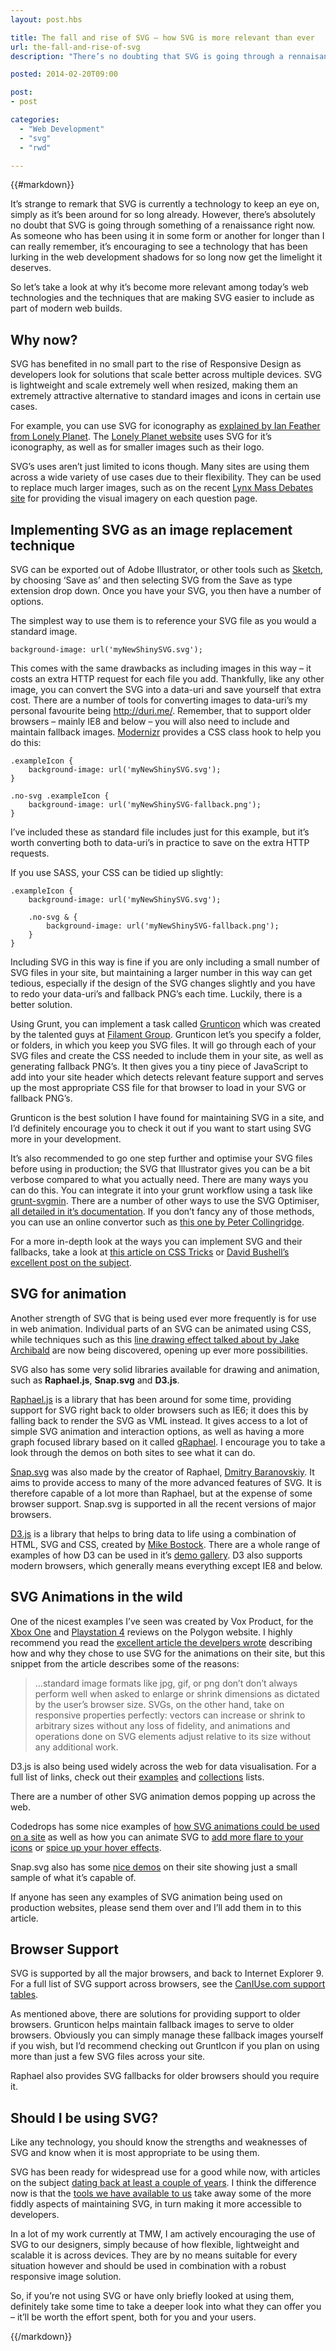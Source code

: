 ```yaml
---
layout: post.hbs

title: The fall and rise of SVG – how SVG is more relevant than ever
url: the-fall-and-rise-of-svg
description: "There’s no doubting that SVG is going through a rennaisance right now.  I take a look at at how modern techniques are bringing this old gem back to the forefront of front-end development."

posted: 2014-02-20T09:00

post:
- post

categories:
  - "Web Development"
  - "svg"
  - "rwd"

---
```


{{#markdown}}


It’s strange to remark that SVG is currently a technology to keep an eye on, simply as it’s been around for so long already.  However, there’s absolutely no doubt that SVG is going through something of a renaissance right now.  As someone who has been using it in some form or another for longer than I can really remember, it’s encouraging to see a technology that has been lurking in the web development shadows for so long now get the limelight it deserves.

So let’s take a look at why it’s become more relevant among today’s web technologies and the techniques that are making SVG easier to include as part of modern web builds.


## Why now?

SVG has benefited in no small part to the rise of Responsive Design as developers look for solutions that scale better across multiple devices.  SVG is lightweight and scale extremely well when resized, making them an extremely attractive alternative to standard images and icons in certain use cases.

For example, you can use SVG for iconography as [explained by Ian Feather from Lonely Planet](http://ianfeather.co.uk/ten-reasons-we-switched-from-an-icon-font-to-svg/).  The [Lonely Planet website](http://www.lonelyplanet.com/) uses SVG for it’s iconography, as well as for smaller images such as their logo.

SVG’s uses aren’t just limited to icons though.  Many sites are using them across a wide variety of use cases due to their flexibility.  They can be used to replace much larger images, such as on the recent [Lynx Mass Debates site](http://www.lynxmassdebates.com/question/happiness) for providing the visual imagery on each question page.


## Implementing SVG as an image replacement technique

SVG can be exported out of Adobe Illustrator, or other tools such as [Sketch](http://www.bohemiancoding.com/sketch/#4), by choosing ‘Save as’ and then selecting SVG from the Save as type extension drop down.  Once you have your SVG, you then have a number of options.

The simplest way to use them is to reference your SVG file as you would a standard image.

	background-image: url('myNewShinySVG.svg');

This comes with the same drawbacks as including images in this way – it costs an extra HTTP request for each file you add. Thankfully, like any other image, you can convert the SVG into a data-uri and save yourself that extra cost.  There are a number of tools for converting images to data-uri’s my personal favourite being http://duri.me/.  Remember, that to support older browsers – mainly IE8 and below – you will also need to include and maintain fallback images.  [Modernizr](http://modernizr.com/) provides a CSS class hook to help you do this:

	.exampleIcon {
		background-image: url('myNewShinySVG.svg');
	}

	.no-svg .exampleIcon {
		background-image: url('myNewShinySVG-fallback.png');
	}

I’ve included these as standard file includes just for this example, but it’s worth converting both to data-uri’s in practice to save on the extra HTTP requests.

If you use SASS, your CSS can be tidied up slightly:

	.exampleIcon {
		background-image: url('myNewShinySVG.svg');

		.no-svg & {
			background-image: url('myNewShinySVG-fallback.png');
		}
	}


Including SVG in this way is fine if you are only including a small number of SVG files in your site, but maintaining a larger number in this way can get tedious, especially if the design of the SVG changes slightly and you have to redo your data-uri’s and fallback PNG’s each time. Luckily, there is a better solution.

Using Grunt, you can implement a task called [Grunticon](https://github.com/filamentgroup/grunticon) which was created by the talented guys at [Filament Group](https://github.com/filamentgroup).  Grunticon let’s you specify a folder, or folders, in which you keep you SVG files.  It will go through each of your SVG files and create the CSS needed to include them in your site, as well as generating fallback PNG’s.  It then gives you a tiny piece of JavaScript to add into your site header which detects relevant feature support and serves up the most appropriate CSS file for that browser to load in your SVG or fallback PNG’s.

Grunticon is the best solution I have found for maintaining SVG in a site, and I’d definitely encourage you to check it out if you want to start using SVG more in your development.

It’s also recommended to go one step further and optimise your SVG files before using in production; the SVG that Illustrator gives you can be a bit verbose compared to what you actually need.  There are many ways you can do this. You can integrate it into your grunt workflow using a task like [grunt-svgmin](https://github.com/sindresorhus/grunt-svgmin).  There are a number of other ways to use the SVG Optimiser, [all detailed in it’s documentation](https://github.com/svg/svgo#how-to-use).  If you don’t fancy any of those methods, you can use an online convertor such as [this one by Peter Collingridge](http://petercollingridge.appspot.com/svg_optimiser).

For a more in-depth look at the ways you can implement SVG and their fallbacks, take a look at [this article on CSS Tricks](http://css-tricks.com/using-svg/) or [David Bushell’s excellent post on the subject](http://dbushell.com/2013/02/04/a-primer-to-front-end-svg-hacking/).


## SVG for animation

Another strength of SVG that is being used ever more frequently is for use in web animation.  Individual parts of an SVG can be animated using CSS, while techniques such as this [line drawing effect talked about by Jake Archibald](http://jakearchibald.com/2013/animated-line-drawing-svg/) are now being discovered, opening up ever more possibilities.

SVG also has some very solid libraries available for drawing and animation, such as **Raphael.js**, **Snap.svg** and **D3.js**.

[Raphael.js](http://raphaeljs.com/) is a library that has been around for some time, providing support for SVG right back to older browsers such as IE6; it does this by falling back to render the SVG as VML instead.  It gives access to a lot of simple SVG animation and interaction options, as well as having a more graph focused library based on it called [gRaphael](http://g.raphaeljs.com/). I encourage you to take a look through the demos on both sites to see what it can do.

[Snap.svg](http://snapsvg.io) was also made by the creator of Raphael, [Dmitry Baranovskiy](https://twitter.com/DmitryBaranovsk). It aims to provide access to many of the more advanced features of SVG. It is therefore capable of a lot more than Raphael, but at the expense of some browser support. Snap.svg is supported in all the recent versions of major browsers.

[D3.js](http://d3js.org/) is a library that helps to bring data to life using a combination of HTML, SVG and CSS, created by [Mike Bostock](https://twitter.com/mbostock).  There are a whole range of examples of how D3 can be used in it’s [demo gallery](https://github.com/mbostock/d3/wiki/Gallery).  D3 also supports modern browsers, which generally means everything except IE8 and below.

## SVG Animations in the wild

One of the nicest examples I’ve seen was created by Vox Product, for the [Xbox One](http://www.polygon.com/a/xbox-one-review) and [Playstation 4](http://www.polygon.com/a/ps4-review) reviews on the Polygon website.  I highly recommend you read the [excellent article the develpers wrote](http://product.voxmedia.com/post/68085482982/polygon-feature-design-svg-animations-for-fun-and) describing how and why they chose to use SVG for the animations on their site, but this snippet from the article describes some of the reasons:

> …standard image formats like jpg, gif, or png don’t don’t always perform well when asked to enlarge or shrink dimensions as dictated by the user’s browser size. SVGs, on the other hand, take on responsive properties perfectly: vectors can increase or shrink to arbitrary sizes without any loss of fidelity, and animations and operations done on SVG elements adjust relative to its size without any additional work.

D3.js is also being used widely across the web for data visualisation.  For a full list of links, check out their [examples](https://github.com/mbostock/d3/wiki/Gallery#wiki-examples) and [collections](https://github.com/mbostock/d3/wiki/Gallery#wiki-collections) lists.

There are a number of other SVG animation demos popping up across the web.

Codedrops has some nice examples of [how SVG animations could be used on a site](http://tympanus.net/Development/SVGDrawingAnimation/) as well as how you can animate SVG to [add more flare to your icons](http://tympanus.net/Development/AnimatedSVGIcons/) or [spice up your hover effects](http://tympanus.net/Tutorials/ShapeHoverEffectSVG/index3.html).

Snap.svg also has some [nice demos](http://snapsvg.io/demos/) on their site showing just a small sample of what it’s capable of.

If anyone has seen any examples of SVG animation being used on production websites, please send them over and I’ll add them in to this article.


## Browser Support

SVG is supported by all the major browsers, and back to Internet Explorer 9.  For a full list of SVG support across browsers, see the [CanIUse.com support tables](http://caniuse.com/#cats=SVG).

As mentioned above, there are solutions for providing support to older browsers.  Grunticon helps maintain fallback images to serve to older browsers.  Obviously you can simply manage these fallback images yourself if you wish, but I’d recommend checking out GruntIcon if you plan on using more than just a few SVG files across your site.

Raphael also provides SVG fallbacks for older browsers should you require it.


## Should I be using SVG?

Like any technology, you should know the strengths and weaknesses of SVG and know when it is most appropriate to be using them.

SVG has been ready for widespread use for a good while now, with articles on the subject [dating back at least a couple of years](http://dbushell.com/2012/04/03/svg-use-it-already/).  I think the difference now is that the [tools we have available to us](http://gruntjs.com/) take away some of the more fiddly aspects of maintaining SVG, in turn making it more accessible to developers.

In a lot of my work currently at TMW, I am actively encouraging the use of SVG to our designers, simply because of how flexible, lightweight and scalable it is across devices.  They are by no means suitable for every situation however and should be used in combination with a robust responsive image solution.

So, if you’re not using SVG or have only briefly looked at using them, definitely take some time to take a deeper look into what they can offer you – it’ll be worth the effort spent, both for you and your users.

{{/markdown}}